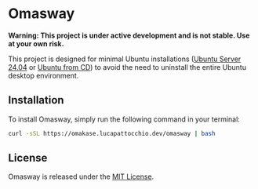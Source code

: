 # Omasway

**Warning: This project is under active development and is not stable. Use at your own risk.**

This project is designed for minimal Ubuntu installations ([Ubuntu Server 24.04](https://ubuntu.com/download/server) or [Ubuntu from CD](https://wiki.ubuntu-it.org/Installazione/CdMinimale)) to avoid the need to uninstall the entire Ubuntu desktop environment.

## Installation

To install Omasway, simply run the following command in your terminal:

```bash
curl -sSL https://omakase.lucapattocchio.dev/omasway | bash
```

## License

Omasway is released under the [MIT License](https://opensource.org/licenses/MIT).

